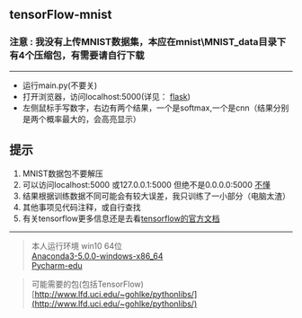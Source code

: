 ## tensorFlow-mnist
### **注意** : 我没有上传MNIST数据集，本应在mnist\MNIST_data目录下有4个压缩包，有需要请自行下载
-----------------------------

+ 运行main.py(不要关)
+ 打开浏览器，访问localhost:5000(详见： [flask](http://docs.jinkan.org/docs/flask/))
+ 左侧鼠标手写数字，右边有两个结果，一个是softmax,一个是cnn（结果分别是两个概率最大的，会高亮显示）

## **提示**
1. MNIST数据包不要解压
2. 可以访问localhost:5000 或127.0.0.1:5000 但绝不是0.0.0.0:5000 [不懂](https://www.v2ex.com/t/266144)
3. 结果根据训练数据不同可能会有较大误差，我只训练了一小部分（电脑太渣）
4. 其他事项见代码注释，或自行查找
5. 有关tensorflow更多信息还是去看[tensorflow的官方文档](http://www.tensorfly.cn/tfdoc/api_docs/index.html)
------------------
> 本人运行环境
> win10 64位  
[Anaconda3-5.0.0-windows-x86_64](https://mirrors.tuna.tsinghua.edu.cn/anaconda/archive/)   
> [Pycharm-edu](https://www.jetbrains.com/pycharm-edu/download/#section=windows)

> 可能需要的包(包括TensorFlow)[http://www.lfd.uci.edu/~gohlke/pythonlibs/](http://www.lfd.uci.edu/~gohlke/pythonlibs/)


